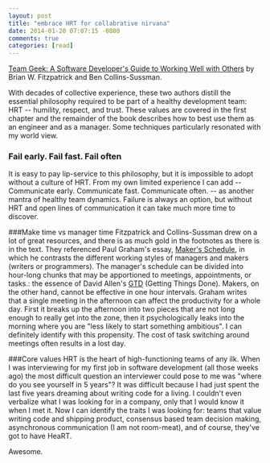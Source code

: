 ```yaml
---
layout: post
title: "embrace HRT for collabrative nirvana"
date: 2014-01-20 07:07:15 -0800
comments: true
categories: [read]
---
```


[Team Geek: A Software Developer's Guide to Working Well with Others](http://www.amazon.com/gp/product/1449302440/ref=as_li_tf_tl?ie=UTF8&camp=1789&creative=9325&creativeASIN=1449302440&linkCode=as2&tag=keighty-20) by Brian W. Fitzpatrick and Ben Collins-Sussman.

With decades of collective experience, these two authors distill the essential philosophy required to be part of a healthy development team: HRT -- humility, respect, and trust. These values are covered in the first chapter and the remainder of the book describes how to best use them as an engineer and as a manager. Some techniques particularly resonated with my world view.<!--more-->

### Fail early. Fail fast. Fail often
It is easy to pay lip-service to this philosophy, but it is impossible to adopt without a culture of HRT. From my own limited experience I can add -- Communicate early. Communicate fast. Communicate often. -- as another mantra of healthy team dynamics. Failure is always an option, but without HRT and open lines of communication it can take much more time to discover.

###Make time vs manager time
Fitzpatrick and Collins-Sussman drew on a lot of great resources, and there is as much gold in the footnotes as there is in the text. They referenced Paul Graham's essay, [Maker's Schedule](http://www.paulgraham.com/makersschedule.html), in which he contrasts the different working styles of managers and makers (writers or programmers). The manager's schedule can be divided into hour-long chunks that may be apportioned to meetings, appointments, or tasks.: the essence of David Allen's [GTD](http://www.davidco.com/about-gtd) (Getting Things Done). Makers, on the other hand, cannot be effective in one hour intervals. Graham writes that a single meeting in the afternoon can affect the productivity for a whole day. First it breaks up the afternoon into two pieces that are not long enough to really get into the zone, then it psychologically leaks into the morning where you are "less likely to start something ambitious". I can definitely identify with this propensity. The cost of task switching around meetings often results in a lost day.

###Core values
HRT is the heart of high-functioning teams of any ilk. When I was interviewing for my first job in software development (all those weeks ago) the most difficult question an interviewer could pose to me was "where do you see yourself in 5 years"? It was difficult because I had just spent the last five years dreaming about writing code for a living. I couldn't even verbalize what I was looking for in a company, only that I would know it when I met it. Now I can identify the traits I was looking for: teams that value writing code and shipping product, consensus based team decision making, asynchronous communication (I am not room-meat), and of course, they've got to have HeaRT.

Awesome.